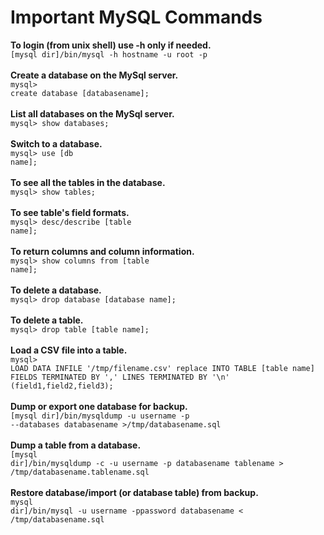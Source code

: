<h1>Important MySQL Commands</h1>

<b>To login (from unix shell) use -h only if needed.</b>
<br/>
<code>[mysql dir]/bin/mysql -h hostname -u root -p</code>
<br/><br/>
<b>Create a database on the MySql server.</b><br/>
<code>mysql> create database [databasename];</code>
<br/><br/>
<b>List all databases on the MySql server.</b><br/>
<code>mysql> show databases;</code>
<br/><br/>
<b>Switch to a database.</b><br/>
<code>mysql> use [db name];</code>
<br/><br/>
<b>To see all the tables in the database.</b><br/>
<code>mysql> show tables;</code>
<br/><br/>
<b>To see table's field formats.</b><br/>
<code>mysql> desc/describe [table name];</code>
<br/><br/>
<b>To return columns and column information.</b><br/>
<code>mysql> show columns from [table name];</code>
<br/><br/>
<b>To delete a database.</b><br/>
<code>mysql> drop database [database name];</code>
<br/><br/>
<b>To delete a table.</b><br/>
<code>mysql> drop table [table name];</code>
<br/><br/>
<b>Load a CSV file into a table.</b><br/>
<code>mysql> LOAD DATA INFILE '/tmp/filename.csv' replace INTO TABLE [table name] FIELDS TERMINATED BY ',' LINES TERMINATED BY '\n' (field1,field2,field3);</code>
<br/><br/>
<b>Dump or export one database for backup.</b><br/>
<code>[mysql dir]/bin/mysqldump -u username -p --databases databasename >/tmp/databasename.sql</code>
<br/><br/>
<b>Dump a table from a database.</b><br/>
<code>[mysql dir]/bin/mysqldump -c -u username -p databasename tablename > /tmp/databasename.tablename.sql</code>
<br/><br/>
<b>Restore database/import (or database table) from backup.</b><br/>
<code>mysql dir]/bin/mysql -u username -ppassword databasename < /tmp/databasename.sql</code>
<br/><br/>
<b></b>
<code></code>
<br/><br/>
<b></b>
<code></code>
<br/><br/>
<b></b>
<code></code>
<br/><br/>
<b></b>
<code></code>
<br/><br/>
<b></b>
<code></code>
<br/><br/>
<b></b>
<code></code>
